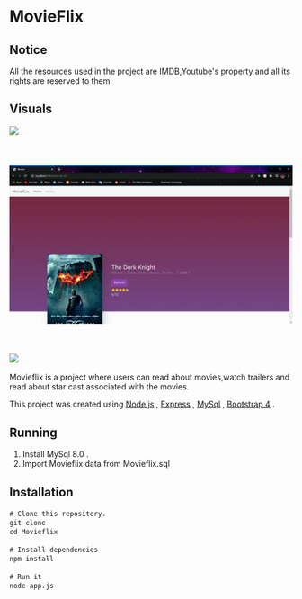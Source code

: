 # MovieFlix

## Notice
All the resources used in the project are IMDB,Youtube's property and all its rights are reserved to them.

## Visuals

<p>
    <img src="GIFs\Movies-Google-Chrome-2020-08-07.gif" style="width:1000px;margin-bottom:50px;"/> 
    <img src="GIFs\Movies-Google-Chrome-2020-08-07 (1).gif" style="width:1000px;margin-bottom:50px;"/>
    <img src="GIFs\Movies-Google-Chrome-2020-08-07 (2).gif"/>
</p>

Movieflix is a project where users can read about movies,watch trailers
and read about star cast associated with the movies.

This project was created using [Node.js](https://nodejs.org/en/) , [Express](https://expressjs.com/) ,  [MySql](https://www.mysql.com/) , [Bootstrap 4](https://getbootstrap.com/) .

## Running

<ol>
<li>Install MySql 8.0 .</li>
<li>Import Movieflix data from Movieflix.sql</li>
</ol>

## Installation

```
# Clone this repository.
git clone
cd Movieflix

# Install dependencies
npm install

# Run it
node app.js
```

